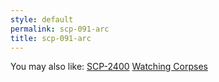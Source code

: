 ```yaml
---
style: default
permalink: scp-091-arc
title: scp-091-arc
---
```

You may also like:
[SCP-2400](http://scp-wiki.net/scp-2400)
[Watching Corpses](http://scp-wiki.net/watching-corpses)